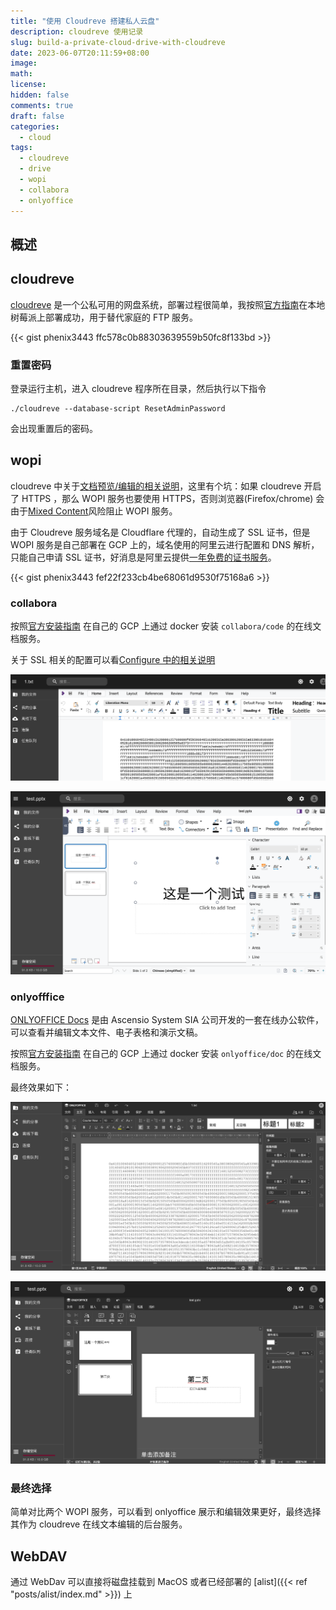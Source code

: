 ```yaml
---
title: "使用 Cloudreve 搭建私人云盘"
description: cloudreve 使用记录
slug: build-a-private-cloud-drive-with-cloudreve
date: 2023-06-07T20:11:59+08:00
image:
math:
license:
hidden: false
comments: true
draft: false
categories:
  - cloud
tags:
  - cloudreve
  - drive
  - wopi
  - collabora
  - onlyoffice
---
```


## 概述

## cloudreve

[cloudreve](https://cloudreve.org/) 是一个公私可用的网盘系统，部署过程很简单，我按照[官方指南](https://docs.cloudreve.org/getting-started/install#docker-compose)在本地树莓派上部署成功，用于替代家庭的 FTP 服务。

{{< gist phenix3443 ffc578c0b88303639559b50fc8f133bd >}}

### 重置密码

登录运行主机，进入 cloudreve 程序所在目录，然后执行以下指令

```shell
./cloudreve --database-script ResetAdminPassword
```

会出现重置后的密码。

## wopi

cloudreve 中关于[文档预览/编辑的相关说明](https://docs.cloudreve.org/use/wopi)，这里有个坑：如果 cloudreve 开启了 HTTPS ，那么 WOPI 服务也要使用 HTTPS，否则浏览器(Firefox/chrome) 会由于[Mixed Content](https://support.mozilla.org/en-US/kb/mixed-content-blocking-firefox)风险阻止 WOPI 服务。

由于 Cloudreve 服务域名是 Cloudflare 代理的，自动生成了 SSL 证书，但是 WOPI 服务是自己部署在 GCP 上的，域名使用的阿里云进行配置和 DNS 解析，只能自己申请 SSL 证书，好消息是阿里云提供[一年免费的证书服务](https://help.aliyun.com/document_detail/156645.html)。

{{< gist phenix3443 fef22f233cb4be68061d9530f75168a6 >}}

### collabora

按照[官方安装指南](https://sdk.collaboraonline.com/docs/installation/CODE_Docker_image.html) 在自己的 GCP 上通过 docker 安装 `collabora/code` 的在线文档服务。

关于 SSL 相关的配置可以看[Configure 中的相关说明](https://sdk.collaboraonline.com/docs/installation/Configuration.html#ssl-configuration)

![collabora 编辑 文本](images/collabora-text.png)

![collabora 编辑 PPT](images/collabora-ppt.png)

### onlyofffice

[ONLYOFFICE Docs](https://www.onlyoffice.com/zh/about.aspx) 是由 Ascensio System SIA 公司开发的一套在线办公软件，可以查看并编辑文本文件、电子表格和演示文稿。

按照[官方安装指南](https://helpcenter.onlyoffice.com/installation/docs-community-install-docker.aspx) 在自己的 GCP 上通过 docker 安装 `onlyoffice/doc` 的在线文档服务。

最终效果如下：

![onlyoffice 编辑 文本](images/onlyoffice-text.png)

![onlyoffice 编辑 PPT](images/onlyoffice-ppt.png)

### 最终选择

简单对比两个 WOPI 服务，可以看到 onlyoffice 展示和编辑效果更好，最终选择其作为 cloudreve 在线文本编辑的后台服务。

## WebDAV

通过 WebDav 可以直接将磁盘挂载到 MacOS 或者已经部署的 [alist]({{< ref "posts/alist/index.md" >}}) 上
